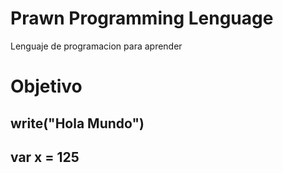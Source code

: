 # Prawn Programming Lenguage
 Lenguaje de programacion para aprender


# Objetivo
write("Hola Mundo")
--
var x = 125
--

